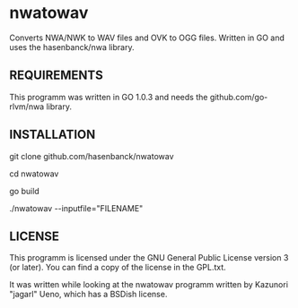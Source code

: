 nwatowav
========

Converts NWA/NWK to WAV files and OVK to OGG files. Written in GO and uses
the hasenbanck/nwa library.

## REQUIREMENTS
This programm was written in GO 1.0.3 and needs the github.com/go-rlvm/nwa
library.

## INSTALLATION
git clone github.com/hasenbanck/nwatowav

cd nwatowav

go build

./nwatowav --inputfile="FILENAME"

## LICENSE
This programm is licensed under the GNU General Public License version 3
(or later). You can find a copy of the license in the GPL.txt.

It was written while looking at the nwatowav programm written
by Kazunori "jagarl" Ueno, which has a BSDish license.
